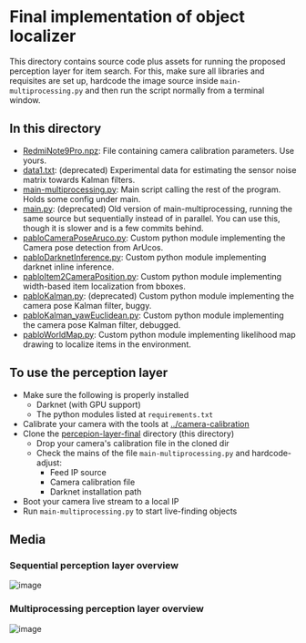 # Final implementation of object localizer
This directory contains source code plus assets for running the proposed perception layer for item search.
For this, make sure all libraries and requisites are set up, hardcode the image source inside `main-multiprocessing.py` and then run the script normally from a terminal window.

## In this directory
- [RedmiNote9Pro.npz][]: File containing camera calibration parameters. Use yours.
- [data1.txt][]: (deprecated) Experimental data for estimating the sensor noise matrix towards Kalman filters.
- [main-multiprocessing.py][]: Main script calling the rest of the program. Holds some config under main.
- [main.py][]: (deprecated) Old version of main-multiprocessing, running the same source but sequentially instead of in parallel. You can use this, though it is slower and is a few commits behind.
- [pabloCameraPoseAruco.py][]: Custom python module implementing the Camera pose detection from ArUcos.
- [pabloDarknetInference.py][]: Custom python module implementing darknet inline inference.
- [pabloItem2CameraPosition.py][]: Custom python module implementing width-based item localization from bboxes. 
- [pabloKalman.py][]: (deprecated) Custom python module implementing the camera pose Kalman filter, buggy.
- [pabloKalman_yawEuclidean.py][]: Custom python module implementing the camera pose Kalman filter, debugged.
- [pabloWorldMap.py][]: Custom python module implementing likelihood map drawing to localize items in the environment.

[RedmiNote9Pro.npz]: https://github.com/solder-fumes-asthma/sub-t/blob/master/deploy-remote/perception-layer-final/RedmiNote9Pro.npz
[data1.txt]: https://github.com/solder-fumes-asthma/sub-t/blob/master/deploy-remote/perception-layer-final/data1.txt
[main-multiprocessing.py]: https://github.com/solder-fumes-asthma/sub-t/blob/master/deploy-remote/perception-layer-final/main-multiprocessing.py
[main.py]: https://github.com/solder-fumes-asthma/sub-t/blob/master/deploy-remote/perception-layer-final/main.py
[pabloCameraPoseAruco.py]: https://github.com/solder-fumes-asthma/sub-t/blob/master/deploy-remote/perception-layer-final/pabloCameraPoseAruco.py
[pabloDarknetInference.py]: https://github.com/solder-fumes-asthma/sub-t/blob/master/deploy-remote/perception-layer-final/pabloDarknetInference.py
[pabloItem2CameraPosition.py]: https://github.com/solder-fumes-asthma/sub-t/blob/master/deploy-remote/perception-layer-final/pabloItem2CameraPosition.py
[pabloKalman.py]: https://github.com/solder-fumes-asthma/sub-t/blob/master/deploy-remote/perception-layer-final/pabloKalman.py
[pabloKalman_yawEuclidean.py]: https://github.com/solder-fumes-asthma/sub-t/blob/master/deploy-remote/perception-layer-final/pabloKalman_yawEuclidean.py
[pabloWorldMap.py]: https://github.com/solder-fumes-asthma/sub-t/blob/master/deploy-remote/perception-layer-final/pabloWorldMap.py


## To use the perception layer

- Make sure the following is properly installed
  - Darknet (with GPU support)
  - The python modules listed at `requirements.txt`
- Calibrate your camera with the tools at [../camera-calibration](https://github.com/solder-fumes-asthma/sub-t/tree/master/deploy-remote/camera-calibration)
- Clone the [percepion-layer-final](https://github.com/solder-fumes-asthma/sub-t/tree/master/deploy-remote/perception-layer-final) directory (this directory)
  - Drop your camera's calibration file in the cloned dir
  - Check the mains of the file `main-multiprocessing.py` and hardcode-adjust:
    - Feed IP source
    - Camera calibration file
    - Darknet installation path
- Boot your camera live stream to a local IP
- Run `main-multiprocessing.py` to start live-finding objects


## Media

### Sequential perception layer overview
![image](https://user-images.githubusercontent.com/63670587/123284055-3b87a000-d50c-11eb-8947-d2f3621d38d6.png)

### Multiprocessing perception layer overview
![image](https://user-images.githubusercontent.com/63670587/123284012-33c7fb80-d50c-11eb-803e-01816fe9e501.png)



